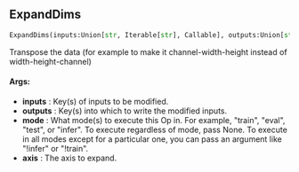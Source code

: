 ## ExpandDims
```python
ExpandDims(inputs:Union[str, Iterable[str], Callable], outputs:Union[str, Iterable[str]], mode:Union[NoneType, str, Iterable[str]]=None, axis:int=-1)
```
Transpose the data (for example to make it channel-width-height instead of width-height-channel)

#### Args:

* **inputs** :  Key(s) of inputs to be modified.
* **outputs** :  Key(s) into which to write the modified inputs.
* **mode** :  What mode(s) to execute this Op in. For example, "train", "eval", "test", or "infer". To execute            regardless of mode, pass None. To execute in all modes except for a particular one, you can pass an argument            like "!infer" or "!train".
* **axis** :  The axis to expand.    